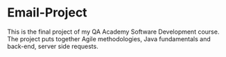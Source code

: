 # Email-Project

This is the final project of my QA Academy Software Development course. The project
puts together Agile methodologies, Java fundamentals and back-end, server side
requests.
